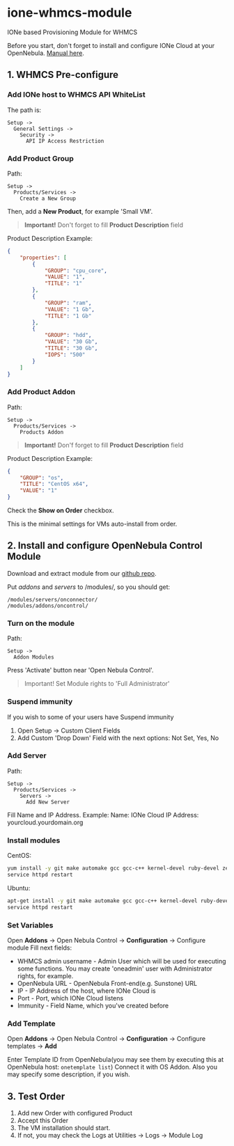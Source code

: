 # ione-whmcs-module
IONe based Provisioning Module for WHMCS

Before you start, don't forget to install and configure IONe Cloud at your OpenNebula. [Manual here](https://docs.ione-cloud.net/).

## 1. WHMCS Pre-configure

### Add IONe host to WHMCS API WhiteList
The path is: 

    Setup -> 
      General Settings ->
        Security ->
          API IP Access Restriction

### Add Product Group
Path:

    Setup ->
      Products/Services ->
        Create a New Group

Then, add a **New Product**, for example 'Small VM'.

> **Important!**
> Don't forget to fill **Product Description** field

Product Description Example:
```json
{
    "properties": [
        {
            "GROUP": "cpu_core",
            "VALUE": "1",
            "TITLE": "1"
        },
        {
            "GROUP": "ram",
            "VALUE": "1 Gb",
            "TITLE": "1 Gb"
        },
        {
            "GROUP": "hdd",
            "VALUE": "30 Gb",
            "TITLE": "30 Gb",
            "IOPS": "500"
        }
    ]
}
```

### Add Product Addon
Path:

    Setup ->
      Products/Services ->
        Products Addon

> **Important!**
> Don'f forget to fill **Product Description** field

Product Description Example:
```json
{
    "GROUP": "os",
    "TITLE": "CentOS x64",
    "VALUE": "1"
}
```
Check the **Show on Order** checkbox.

This is the minimal settings for VMs auto-install from order.

## 2. Install and configure OpenNebula Control Module

Download and extract module from our [github repo](https://github.com/ione-cloud/ione-whmcs-module).

Put *addons* and *servers* to /modules/, so you should get:

    /modules/servers/onconnector/
    /modules/addons/oncontrol/

### Turn on the module
Path:

    Setup ->
      Addon Modules

Press 'Activate' button near 'Open Nebula Control'.

> Important!
> Set Module rights to 'Full Administrator'

### Suspend immunity

If you wish to some of your users have Suspend immunity

1. Open Setup -> Custom Client Fields
2. Add Custom 'Drop Down' Field with the next options: Not Set, Yes, No

### Add Server
Path:

    Setup ->
      Products/Services ->
        Servers ->
          Add New Server

Fill Name and IP Address.
Example:
    Name: IONe Cloud
    IP Address: yourcloud.yourdomain.org

### Install modules

CentOS:
```bash
yum install -y git make automake gcc gcc-c++ kernel-devel ruby-devel zeromq zeromq-devel php-zmq
service httpd restart
```

Ubuntu:
```bash
apt-get install -y git make automake gcc gcc-c++ kernel-devel ruby-devel zeromq zeromq-devel php-zmq
service httpd restart
```

### Set Variables

Open **Addons** -> Open Nebula Control -> **Configuration** -> Configure module
Fill next fields:
* WHMCS admin username - Admin User which will be used for executing some functions. You may create 'oneadmin' user with Administrator rights, for example.
* OpenNebula URL - OpenNebula Front-end(e.g. Sunstone) URL
* IP - IP Address of the host, where IONe Cloud is
* Port - Port, which IONe Cloud listens
* Immunity - Field Name, which you've created before

### Add Template

Open **Addons** -> Open Nebula Control -> **Configuration** -> Configure templates -> **Add**

Enter Template ID from OpenNebula(you may see them by executing this at OpenNebula host: ```onetemplate list```)
Connect it with OS Addon.
Also you may specify some description, if you wish.

## 3. Test Order

1. Add new Order with configured Product
2. Accept this Order
3. The VM installation should start.
4. If not, you may check the Logs at Utilities -> Logs -> Module Log